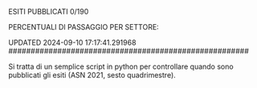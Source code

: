 ESITI PUBBLICATI 0/190 

PERCENTUALI DI PASSAGGIO PER SETTORE:

UPDATED 2024-09-10 17:17:41.291968
###################################################### 

Si tratta di un semplice script in python per controllare quando sono pubblicati gli esiti (ASN 2021, sesto quadrimestre).

